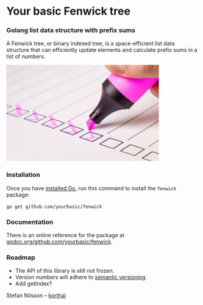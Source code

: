 # Your basic Fenwick tree

### Golang list data structure with prefix sums

A Fenwick tree, or binary indexed tree, is a space-efficient
list data structure that can efficiently update elements and
calculate prefix sums in a list of numbers.

![Checklist](checklist.jpg)

### Installation

Once you have [installed Go][golang-install], run this command
to install the `fenwick` package:

    go get github.com/yourbasic/fenwick
    
### Documentation

There is an online reference for the package at
[godoc.org/github.com/yourbasic/fenwick][godoc-fenwick].

### Roadmap

* The API of this library is still not frozen.
* Version numbers will adhere to [semantic versioning][sv].
* Add getIndex?

Stefan Nilsson – [korthaj](https://github.com/korthaj)

[godoc-fenwick]: https://godoc.org/github.com/yourbasic/fenwick
[golang-install]: http://golang.org/doc/install.html
[sv]: http://semver.org/
